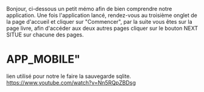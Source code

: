﻿Bonjour, ci-dessous un petit mémo afin de bien comprendre notre application.
Une fois l'application lancé, rendez-vous au troisième onglet de la page d'accueil et cliquer sur "Commencer", par la suite vous êtes sur la page livre, afin d'accéder aux deux autres pages cliquer sur le bouton NEXT SITUE sur chacune des pages.
# APP_MOBILE"

lien utilisé pour notre le faire la sauvegarde sqlite.
https://www.youtube.com/watch?v=Nn5RQpZBDsg 
